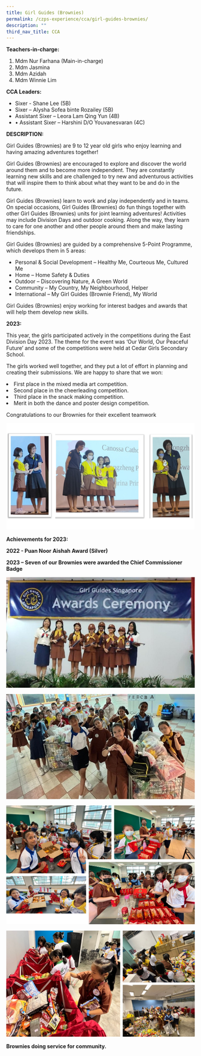 ```yaml
---
title: Girl Guides (Brownies)
permalink: /czps-experience/cca/girl-guides-brownies/
description: ""
third_nav_title: CCA
---
```

<p><strong>Teachers-in-charge:</strong></p>
<ol>
<li>Mdm Nur Farhana (Main-in-charge)</li>
<li>Mdm Jasmina</li>
<li>Mdm Azidah</li>
<li>Mdm Winnie Lim</li>
</ol>
<p><strong>CCA Leaders:</strong></p>
<ul>
<li>Sixer - Shane Lee (5B)</li> 	<li>Sixer – Alysha Sofea binte Rozailey (5B)</li>
<li>Assistant Sixer – Leora Lam Qing Yun (4B)</li>
<li>•	Assistant Sixer – Harshini D/O Youvanesvaran (4C)</li>
</ul>
<p><strong>DESCRIPTION:</strong></p>
<p>Girl Guides (Brownies) are 9 to 12 year old girls who enjoy learning and having amazing adventures together!</p>
<p>Girl Guides (Brownies) are encouraged to explore and discover the world around them and to become more independent. They are constantly learning new skills and are challenged to try new and adventurous activities that will inspire them to think about what they want to be and do in the future.</p>
<p>Girl Guides (Brownies) learn to work and play independently and in teams. On special occasions, Girl Guides (Brownies) do fun things together with other Girl Guides (Brownies) units for joint learning adventures! Activities may include Division Days and outdoor cooking. Along the way, they learn to care for one another and other people around them and make lasting friendships.</p>
<p>Girl Guides (Brownies) are guided by a comprehensive 5-Point Programme, which develops them in 5 areas:</p>
<ul>
<li>Personal &amp; Social Development – Healthy Me, Courteous Me, Cultured Me</li>
<li>Home – Home Safety &amp; Duties</li>
<li>Outdoor – Discovering Nature, A Green World</li>
<li>Community – My Country, My Neighbourhood, Helper</li>
<li>International – My Girl Guides (Brownie Friend), My World</li>
</ul>
<p>Girl Guides (Brownies) enjoy working for interest badges and awards that will help them develop new skills.</p>
<p><strong>2023:</strong></p>
<p>This year, the girls participated actively in the competitions during the East Division Day 2023. The theme for the event was ‘Our World, Our Peaceful Future’ and some of the competitions were held at Cedar Girls Secondary School.
</p><p>The girls worked well together, and they put a lot of effort in planning and creating their submissions. We are happy to share that we won:</p>
<li>First place in the mixed media art competition.</li><li>Second place in the cheerleading competition.</li>
<li>Third place in the snack making competition.</li><li>Merit in both the dance and poster design competition.</li>
<p>Congratulations to our Brownies for their excellent teamwork</p>

<p style="padding-centre: 40px;">
<img src="/images/2023_combine%20photo.JPG">


</p><p><strong>Achievements for 2023:&nbsp;</strong></p>
<p><strong>2022 - Puan Noor Aishah Award (Silver) &nbsp;</strong></p>
<p><strong>2023 – Seven of our Brownies were awarded the Chief Commissioner Badge</strong></p>
<p><img src="/images/2023_girl%20guides%20photo%204.jpg"></p>
<p><img src="/images/2023_girl%20guides%20photo%205.jpg"></p>
<p><img src="/images/2023_girl%20guides%20photo%206.jpg"></p>
<p><img src="/images/2023_girl%20guides%20photo%207.jpg"></p>
<strong>Brownies doing service for community.</strong>